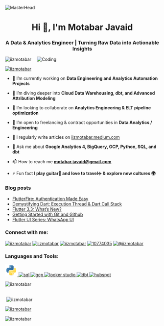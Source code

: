 <!-- Updated GitHub Profile README for Data Analytics / Data Engineering / Analytics Engineering -->

![MasterHead](https://i.imgur.com/bQPB8QA.png)

<h1 align="center">Hi 👋, I'm Motabar Javaid</h1>
<h3 align="center">A Data & Analytics Engineer | Turning Raw Data into Actionable Insights</h3>
<img align="right" alt="Coding" width="400" src="https://media.giphy.com/media/Qn49Fjxm3ECmWh9x4v/giphy.gif">

<p align="left"> <img src="https://komarev.com/ghpvc/?username=iizmotabar&label=Profile%20views&color=0e75b6&style=flat" alt="iizmotabar" /> </p>

<p align="left"> <a href="https://twitter.com/iizmotabar" target="blank"><img src="https://img.shields.io/twitter/follow/iizmotabar?logo=twitter&style=for-the-badge" alt="iizmotabar" /></a> </p>

- 🔭 I’m currently working on **Data Engineering and Analytics Automation Projects**

- 🌱 I’m diving deeper into **Cloud Data Warehousing, dbt, and Advanced Attribution Modeling**

- 👯 I’m looking to collaborate on **Analytics Engineering & ELT pipeline optimization**

- 🤝 I’m open to freelancing & contract opportunities in **Data Analytics / Engineering**

- 📝 I regularly write articles on [iizmotabar.medium.com](https://iizmotabar.medium.com)

- 💬 Ask me about **Google Analytics 4, BigQuery, GCP, Python, SQL, and dbt**

- 📫 How to reach me **motabar.javaid@gmail.com**

- ⚡ Fun fact **I play guitar🎸 and love to travel✈️ & explore new cultures 🌍**

### Blog posts
<!-- BLOG-POST-LIST:START -->
- [FlutterFire: Authentication Made Easy](https://iizmotabar.medium.com/flutterfire-authentication-made-easy-dad68d48a09b?source=rss-924f9f19f782------2)
- [Demystifying Dart: Execution Thread &amp; Dart Call Stack](https://iizmotabar.medium.com/demystifying-dart-execution-thread-dart-call-stack-bc75593d978d?source=rss-924f9f19f782------2)
- [Flutter 3.3: What’s New?](https://iizmotabar.medium.com/flutter-3-3-whats-new-9127cefd1d6f?source=rss-924f9f19f782------2)
- [Getting Started with Git and Github](https://iizmotabar.medium.com/getting-started-with-git-and-github-49be735da952?source=rss-924f9f19f782------2)
- [Flutter UI Series: WhatsApp UI](https://iizmotabar.medium.com/flutter-ui-series-whatsapp-ui-4451eca699b6?source=rss-924f9f19f782------2)
<!-- BLOG-POST-LIST:END -->

<h3 align="left">Connect with me:</h3>
<p align="left">
<a href="https://dev.to/iizmotabar" target="blank"><img align="center" src="https://raw.githubusercontent.com/rahuldkjain/github-profile-readme-generator/master/src/images/icons/Social/devto.svg" alt="iizmotabar" height="30" width="40" /></a>
<a href="https://twitter.com/iizmotabar" target="blank"><img align="center" src="https://raw.githubusercontent.com/rahuldkjain/github-profile-readme-generator/master/src/images/icons/Social/twitter.svg" alt="iizmotabar" height="30" width="40" /></a> 
<a href="https://linkedin.com/in/iizmotabar" target="blank"><img align="center" src="https://raw.githubusercontent.com/rahuldkjain/github-profile-readme-generator/master/src/images/icons/Social/linked-in-alt.svg" alt="iizmotabar" height="30" width="40" /></a>
<a href="https://stackoverflow.com/users/10774035" target="blank"><img align="center" src="https://raw.githubusercontent.com/rahuldkjain/github-profile-readme-generator/master/src/images/icons/Social/stack-overflow.svg" alt="10774035" height="30" width="40" /></a>
<a href="https://medium.com/@iizmotabar" target="blank"><img align="center" src="https://raw.githubusercontent.com/rahuldkjain/github-profile-readme-generator/master/src/images/icons/Social/medium.svg" alt="@iizmotabar" height="30" width="40" /></a>
</p>

<h3 align="left">Languages and Tools:</h3>
<p align="left">
  <a href="https://www.python.org" target="_blank" rel="noreferrer"> <img src="https://raw.githubusercontent.com/devicons/devicon/master/icons/python/python-original.svg" alt="python" width="40" height="40"/> </a>
  <a href="https://www.sqltutorial.org/" target="_blank" rel="noreferrer"> <img src="https://img.icons8.com/color/48/000000/sql.png" alt="sql" width="40" height="40"/> </a>
  <a href="https://cloud.google.com/" target="_blank" rel="noreferrer"> <img src="https://www.vectorlogo.zone/logos/google_cloud/google_cloud-icon.svg" alt="gcp" width="40" height="40"/> </a>
  <a href="https://lookerstudio.google.com/" target="_blank" rel="noreferrer"> <img src="https://www.vectorlogo.zone/logos/google_data_studio/google_data_studio-icon.svg" alt="looker studio" width="40" height="40"/> </a>
  <a href="https://www.getdbt.com/" target="_blank" rel="noreferrer"> <img src="https://avatars.githubusercontent.com/u/54212428?s=280&v=4" alt="dbt" width="40" height="40"/> </a>
  <a href="https://hubspot.com/" target="_blank" rel="noreferrer"> <img src="https://www.vectorlogo.zone/logos/hubspot/hubspot-icon.svg" alt="hubspot" width="40" height="40"/> </a>
</p>

<p><img align="left" src="https://github-readme-stats.vercel.app/api/top-langs?username=iizmotabar&show_icons=true&locale=en&layout=compact" alt="iizmotabar" /></p><br><br>

<p>&nbsp;<img align="center" src="https://github-readme-stats.vercel.app/api?username=iizmotabar&show_icons=true&locale=en" alt="iizmotabar" /></p>

<p align="left"> <a href="https://github.com/ryo-ma/github-profile-trophy"><img src="https://github-profile-trophy.vercel.app/?username=iizmotabar" alt="iizmotabar" /></a> </p>

<p><img align="center" src="https://github-readme-streak-stats.herokuapp.com/?user=iizmotabar&" alt="iizmotabar" /></p>
